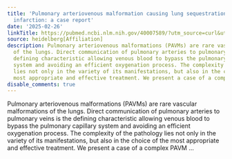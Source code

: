 ```yaml
---
title: 'Pulmonary arteriovenous malformation causing lung sequestration and media
  infarction: a case report'
date: '2025-02-26'
linkTitle: https://pubmed.ncbi.nlm.nih.gov/40007589/?utm_source=curl&utm_medium=rss&utm_campaign=pubmed-2&utm_content=1FakS-2QOkCT8HsMOQP1bCRQ4YzyumYOmxmF0moLsQ3dFB1E9V&fc=20220326224207&ff=20250226171103&v=2.18.0.post9+e462414
source: heidelberg[Affiliation]
description: Pulmonary arteriovenous malformations (PAVMs) are rare vascular malformations
  of the lungs. Direct communication of pulmonary arteries to pulmonary veins is the
  defining characteristic allowing venous blood to bypass the pulmonary capillary
  system and avoiding an efficient oxygenation process. The complexity of the pathology
  lies not only in the variety of its manifestations, but also in the choice of the
  most appropriate and effective treatment. We present a case of a complex PAVM ...
disable_comments: true
---
```

Pulmonary arteriovenous malformations (PAVMs) are rare vascular malformations of the lungs. Direct communication of pulmonary arteries to pulmonary veins is the defining characteristic allowing venous blood to bypass the pulmonary capillary system and avoiding an efficient oxygenation process. The complexity of the pathology lies not only in the variety of its manifestations, but also in the choice of the most appropriate and effective treatment. We present a case of a complex PAVM ...